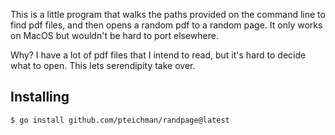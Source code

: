 This is a little program that walks the paths provided on the command line
to find pdf files, and then opens a random pdf to a random page. It only
works on MacOS but wouldn't be hard to port elsewhere.

Why? I have a lot of pdf files that I intend to read, but it's hard to decide
what to open. This lets serendipity take over.

## Installing

```
$ go install github.com/pteichman/randpage@latest
```